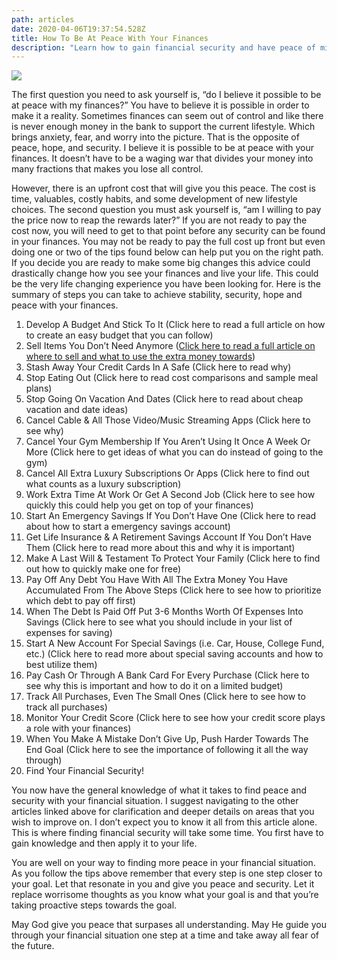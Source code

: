 ```yaml
---
path: articles
date: 2020-04-06T19:37:54.528Z
title: How To Be At Peace With Your Finances
description: "Learn how to gain financial security and have peace of mind with your money. "
---
```

![](assets/jared-rice-ntybbu66_si-unsplash.jpg)

The first question you need to ask yourself is, “do I believe it possible to be at peace with my finances?” You have to believe it is possible in order to make it a reality. Sometimes finances can seem out of control and like there is never enough money in the bank to support the current lifestyle. Which brings anxiety, fear, and worry into the picture. That is the opposite of peace, hope, and security. I believe it is possible to be at peace with your finances. It doesn’t have to be a waging war that divides your money into many fractions that makes you lose all control.

However, there is an upfront cost that will give you this peace. The cost is time, valuables, costly habits, and some development of new lifestyle choices. The second question you must ask yourself is, “am I willing to pay the price now to reap the rewards later?” If you are not ready to pay the cost now, you will need to get to that point before any security can be found in your finances. You may not be ready to pay the full cost up front but even doing one or two of the tips found below can help put you on the right path. If you decide you are ready to make some big changes this advice could drastically change how you see your finances and live your life. This could be the very life changing experience you have been looking for. Here is the summary of steps you can take to achieve stability, security, hope and peace with your finances.

1. Develop A Budget And Stick To It (Click here to read a full article on how to create an easy budget that you can follow)
2. Sell Items You Don’t Need Anymore ([Click here to read a full article on where to sell and what to use the extra money towards](https://broke-budget.netlify.com/articles/get-extra-cash-for-selling-items-you-dont-need-anymore/))
3. Stash Away Your Credit Cards In A Safe (Click here to read why)
4. Stop Eating Out (Click here to read cost comparisons and sample meal plans)
5. Stop Going On Vacation And Dates (Click here to read about cheap vacation and date ideas)
6. Cancel Cable & All Those Video/Music Streaming Apps (Click here to see why)
7. Cancel Your Gym Membership If You Aren’t Using It Once A Week Or More (Click here to get ideas of what you can do instead of going to the gym)
8. Cancel All Extra Luxury Subscriptions Or Apps (Click here to find out what counts as a luxury subscription)
9. Work Extra Time At Work Or Get A Second Job (Click here to see how quickly this could help you get on top of your finances)
10. Start An Emergency Savings If You Don’t Have One (Click here to read about how to start a emergency savings account)
11. Get Life Insurance & A Retirement Savings Account If You Don’t Have Them (Click here to read more about this and why it is important)
12. Make A Last Will & Testament To Protect Your Family (Click here to find out how to quickly make one for free)
13. Pay Off Any Debt You Have With All The Extra Money You Have Accumulated From The Above Steps (Click here to see how to prioritize which debt to pay off first)
14. When The Debt Is Paid Off Put 3-6 Months Worth Of Expenses Into Savings (Click here to see what you should include in your list of expenses for saving)
15. Start A New Account For Special Savings (i.e. Car, House, College Fund, etc.) (Click here to read more about special saving accounts and how to best utilize them)
16. Pay Cash Or Through A Bank Card For Every Purchase (Click here to see why this is important and how to do it on a limited budget)
17. Track All Purchases, Even The Small Ones (Click here to see how to track all purchases)
18. Monitor Your Credit Score (Click here to see how your credit score plays a role with your finances)
19. When You Make A Mistake Don’t Give Up, Push Harder Towards The End Goal (Click here to see the importance of following it all the way through)
20. Find Your Financial Security!

You now have the general knowledge of what it takes to find peace and security with your financial situation. I suggest navigating to the other articles linked above for clarification and deeper details on areas that you wish to improve on. I don’t expect you to know it all from this article alone. This is where finding financial security will take some time. You first have to gain knowledge and then apply it to your life.

You are well on your way to finding more peace in your financial situation. As you follow the tips above remember that every step is one step closer to your goal. Let that resonate in you and give you peace and security. Let it replace worrisome thoughts as you know what your goal is and that you’re taking proactive steps towards the goal.

May God give you peace that surpases all understanding. May He guide you through your financial situation one step at a time and take away all fear of the future.